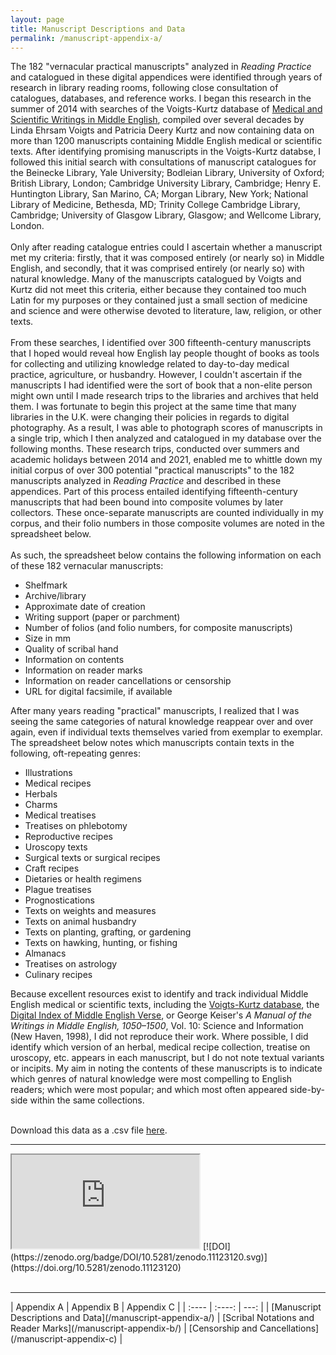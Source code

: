 ```yaml
---
layout: page
title: Manuscript Descriptions and Data
permalink: /manuscript-appendix-a/
---
```


The 182 "vernacular practical manuscripts" analyzed in _Reading Practice_ and catalogued in
these digital appendices were identified through years of research in library reading rooms,
following close consultation of catalogues, databases, and reference works. I began this research 
in the summer of 2014 with searches of the Voigts-Kurtz database of [Medical and Scientific Writings in Middle English](https://cctr1.umkc.edu/search), 
compiled over several decades by Linda Ehrsam Voigts and Patricia Deery Kurtz and now
containing data on more than 1200 manuscripts containing Middle English medical 
or scientific texts. After identifying promising manuscripts in the Voigts-Kurtz databse, I followed this
initial search with consultations of manuscript catalogues for the Beinecke Library, Yale University; 
Bodleian Library, University of Oxford; British Library, London; Cambridge University Library, Cambridge; 
Henry E. Huntington Library, San Marino, CA; Morgan Library, New York; National Library of Medicine, Bethesda, MD; 
Trinity College Cambridge Library, Cambridge; University of Glasgow Library, Glasgow; and Wellcome Library, London.
<br>
<br>
Only after reading catalogue entries could I ascertain whether a manuscript met my criteria:
firstly, that it was composed entirely (or nearly so) in Middle English, and secondly, 
that it was comprised entirely (or nearly so) with natural knowledge. Many of the
manuscripts catalogued by Voigts and Kurtz did not meet this criteria, either because they contained too
much Latin for my purposes or they contained just a small section of medicine and science 
and were otherwise devoted to literature, law, religion, or other texts. 
<br>
<br>
From these searches, I identified over 300 fifteenth-century manuscripts that I hoped would 
reveal how English lay people thought of books as tools for collecting and utilizing knowledge
related to day-to-day medical practice, agriculture, or husbandry. However, I couldn't ascertain 
if the manuscripts I had identified were the sort of book that a non-elite person might own
until I made research trips to the libraries and archives that held them. I was fortunate 
to begin this project at the same time that many libraries in the U.K. were changing their 
policies in regards to digital photography. As a result, I was able to photograph scores of 
manuscripts in a single trip, which I then analyzed and catalogued in my database over the 
following months. These research trips, conducted over summers and academic holidays between 
2014 and 2021, enabled me to whittle down my initial corpus of over 300 potential "practical manuscripts" 
to the 182 manuscripts analyzed in _Reading Practice_ and described in these appendices. Part of this
process entailed identifying fifteenth-century manuscripts that had been bound into composite volumes
by later collectors. These once-separate manuscripts are counted individually in my corpus, and their 
folio numbers in those composite volumes are noted in the spreadsheet below.
<br>
<br>
As such, the spreadsheet below contains the following information on each of these 182 vernacular manuscripts:
- Shelfmark
- Archive/library
- Approximate date of creation
- Writing support (paper or parchment)
- Number of folios (and folio numbers, for composite manuscripts)
- Size in mm
- Quality of scribal hand
- Information on contents
- Information on reader marks
- Information on reader cancellations or censorship
- URL for digital facsimile, if available

After many years reading "practical" manuscripts, I realized that I was seeing the same categories 
of natural knowledge reappear over and over again, even if individual texts 
themselves varied from exemplar to exemplar. The spreadsheet below notes which manuscripts
contain texts in the following, oft-repeating genres:

- Illustrations
- Medical recipes
- Herbals
- Charms
- Medical treatises
- Treatises on phlebotomy
- Reproductive recipes
- Uroscopy texts
- Surgical texts or surgical recipes
- Craft recipes
- Dietaries or health regimens
- Plague treatises
- Prognostications
- Texts on weights and measures
- Texts on animal husbandry
- Texts on planting, grafting, or gardening
- Texts on hawking, hunting, or fishing
- Almanacs
- Treatises on astrology
- Culinary recipes

Because excellent resources exist to identify and track individual Middle English medical or
scientific texts, including the [Voigts-Kurtz database](https://cctr1.umkc.edu/search), the [Digital Index of Middle English Verse](https://www.dimev.net),
or George Keiser's _A Manual of the Writings in Middle English, 1050–1500_, Vol. 10: Science and Information (New Haven, 1998),
I did not reproduce their work. Where possible, I did identify which version of an herbal, medical
recipe collection, treatise on uroscopy, etc. appears in each manuscript, but I do not note
textual variants or incipits. My aim in noting the contents of these manuscripts is to indicate 
which genres of natural knowledge were most compelling to English readers; which were most popular; 
and which most often appeared side-by-side within the same collections.   
<br>

Download this data as a .csv file [here](https://doi.org/10.5281/zenodo.11123120).

<hr>
<iframe src="https://docs.google.com/spreadsheets/d/e/2PACX-1vTABtJLyJF9nS5RZ1ElMYUT-enfT_5ooMWgWgDwvnIryIQtdjg6IxKv2uHbvpren3S9HHLBY8z0bDND/pubhtml?gid=920939365&amp;single=true&amp;widget=true&amp;headers=false"></iframe>
[![DOI](https://zenodo.org/badge/DOI/10.5281/zenodo.11123120.svg)](https://doi.org/10.5281/zenodo.11123120)
<br>
<br>

<hr>
| Appendix A | Appendix B | Appendix C |
| :---- | :----: | ---: |
| [Manuscript Descriptions and Data](/manuscript-appendix-a/) | [Scribal Notations and Reader Marks](/manuscript-appendix-b/) | [Censorship and Cancellations](/manuscript-appendix-c) |


